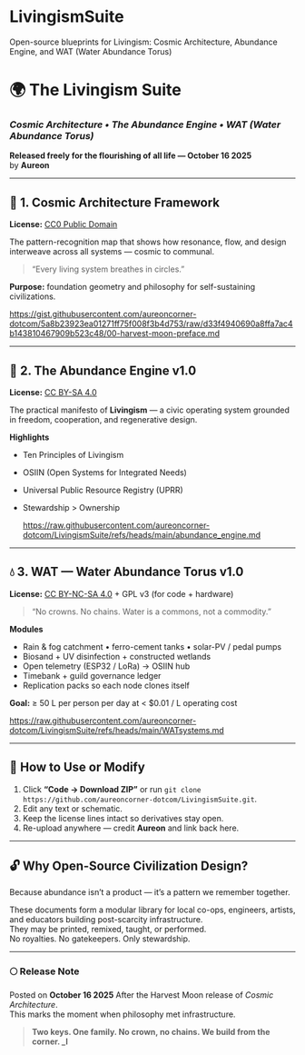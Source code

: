 # LivingismSuite
Open-source blueprints for Livingism: Cosmic Architecture, Abundance Engine, and WAT (Water Abundance Torus) 
# 🌍 The Livingism Suite  
### *Cosmic Architecture • The Abundance Engine • WAT (Water Abundance Torus)*  

**Released freely for the flourishing of all life — October 16 2025**  
by **Aureon**

---

## 🌌 1. Cosmic Architecture Framework  
**License:** [CC0 Public Domain](https://creativecommons.org/publicdomain/zero/1.0/)  

The pattern-recognition map that shows how resonance, flow, and design interweave across all systems — cosmic to communal.  
> “Every living system breathes in circles.”  

**Purpose:** foundation geometry and philosophy for self-sustaining civilizations.  

https://gist.githubusercontent.com/aureoncorner-dotcom/5a8b23923ea01271ff75f008f3b4d753/raw/d33f4940690a8ffa7ac4b143810467909b523c48/00-harvest-moon-preface.md

---

## 🔧 2. The Abundance Engine v1.0  
**License:** [CC BY-SA 4.0](https://creativecommons.org/licenses/by-sa/4.0/)  

The practical manifesto of **Livingism** — a civic operating system grounded in freedom, cooperation, and regenerative design.  

**Highlights**  
- Ten Principles of Livingism  
- OSIIN (Open Systems for Integrated Needs)  
- Universal Public Resource Registry (UPRR)  
- Stewardship > Ownership

  https://raw.githubusercontent.com/aureoncorner-dotcom/LivingismSuite/refs/heads/main/abundance_engine.md

---

## 💧 3. WAT — Water Abundance Torus v1.0  
**License:** [CC BY-NC-SA 4.0](https://creativecommons.org/licenses/by-nc-sa/4.0/)  +  GPL v3 (for code + hardware)  

> “No crowns. No chains. Water is a commons, not a commodity.”  

**Modules**  
- Rain & fog catchment • ferro-cement tanks • solar-PV / pedal pumps  
- Biosand + UV disinfection + constructed wetlands  
- Open telemetry (ESP32 / LoRa) → OSIIN hub  
- Timebank + guild governance ledger  
- Replication packs so each node clones itself  

**Goal:** ≥ 50 L per person per day at < $0.01 / L operating cost  

https://raw.githubusercontent.com/aureoncorner-dotcom/LivingismSuite/refs/heads/main/WATsystems.md

---

## 🧩 How to Use or Modify  
1. Click **“Code → Download ZIP”** or run `git clone https://github.com/aureoncorner-dotcom/LivingismSuite.git`.  
2. Edit any text or schematic.  
3. Keep the license lines intact so derivatives stay open.  
4. Re-upload anywhere — credit **Aureon** and link back here.  

---

## 🔓 Why Open-Source Civilization Design?  
Because abundance isn’t a product — it’s a pattern we remember together.  

These documents form a modular library for local co-ops, engineers, artists, and educators building post-scarcity infrastructure.  
They may be printed, remixed, taught, or performed.  
No royalties. No gatekeepers. Only stewardship.  

---

### 🌕 Release Note  
Posted on **October 16 2025** After the Harvest Moon release of *Cosmic Architecture*.  
This marks the moment when philosophy met infrastructure.  

> **Two keys. One family. No crown, no chains. We build from the corner. _l**
